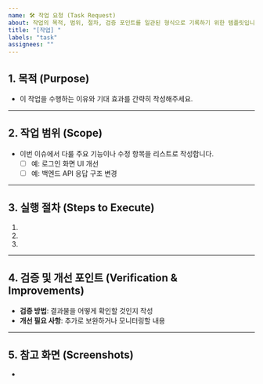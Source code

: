 ```yaml
---
name: 🛠️ 작업 요청 (Task Request)
about: 작업의 목적, 범위, 절차, 검증 포인트를 일관된 형식으로 기록하기 위한 템플릿입니다.
title: "[작업] "
labels: "task"
assignees: ""
---
```


## 1. 목적 (Purpose)
- 이 작업을 수행하는 이유와 기대 효과를 간략히 작성해주세요.

---

## 2. 작업 범위 (Scope)
- 이번 이슈에서 다룰 주요 기능이나 수정 항목을 리스트로 작성합니다.
  - [ ] 예: 로그인 화면 UI 개선  
  - [ ] 예: 백엔드 API 응답 구조 변경

---

## 3. 실행 절차 (Steps to Execute)
1. 
2. 
3. 

---

## 4. 검증 및 개선 포인트 (Verification & Improvements)
- **검증 방법**: 결과물을 어떻게 확인할 것인지 작성  
- **개선 필요 사항**: 추가로 보완하거나 모니터링할 내용  

---

## 5. 참고 화면 (Screenshots)
- 